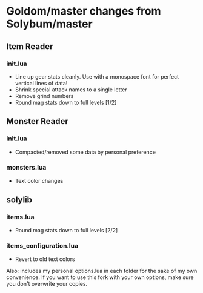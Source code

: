 # Goldom/master changes from Solybum/master

## Item Reader
### init.lua
* Line up gear stats cleanly. Use with a monospace font for perfect vertical lines of data!
* Shrink special attack names to a single letter
* Remove grind numbers
* Round mag stats down to full levels [1/2]

## Monster Reader
### init.lua
* Compacted/removed some data by personal preference
### monsters.lua
* Text color changes

## solylib
### items.lua
* Round mag stats down to full levels [2/2]
### items_configuration.lua
* Revert to old text colors

Also: includes my personal options.lua in each folder for the sake of my own convenience. If you want to use this fork with your own options, make sure you don't overwrite your copies.
